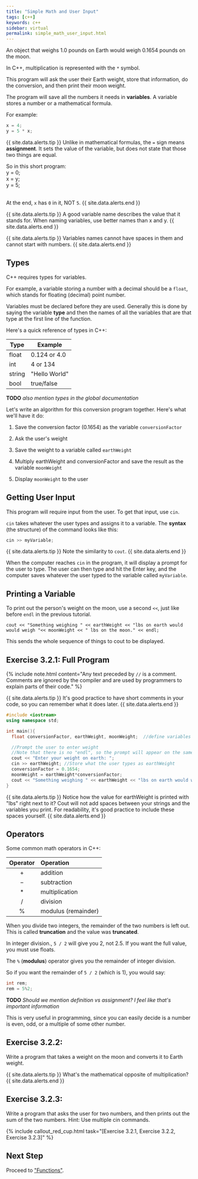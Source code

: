 ```yaml
---
title: "Simple Math and User Input"
tags: [c++]
keywords: c++
sidebar: virtual
permalink: simple_math_user_input.html
---
```


An object that weighs 1.0 pounds on Earth would weigh 0.1654 pounds on the moon.

In C++, multiplication is represented with the `*` symbol.

This program will ask the user their Earth weight, store that information, do the conversion, and then print their moon weight.

The program will save all the numbers it needs in **variables**. A variable stores a number or a mathematical formula.

For example:

```cpp
x = 4;
y = 5 * x;
```

{{ site.data.alerts.tip }}
Unlike in mathematical formulas, the `=` sign means <b>assignment</b>. It sets the value of the variable, but does not state that those two things are equal.

So in this short program:
<br>
y = 0;
<br>
x = y;
<br>
y = 5;
<br>
<br>

At the end, <code>x</code> has <code>0</code> in it, NOT <code>5</code>.
{{ site.data.alerts.end }}

{{ site.data.alerts.tip }}
A good variable name describes the value that it stands for. When naming variables, use better names than x and y. 
{{ site.data.alerts.end }}

{{ site.data.alerts.tip }}
Variables names cannot have spaces in them and cannot start with numbers.
{{ site.data.alerts.end }}

## Types

C++ requires types for variables.

For example, a variable storing a number with a decimal should be a `float`, which stands for floating (decimal) point number.

Variables must be declared before they are used. Generally this is done by saying the variable **type** and then the names of all the variables that are that type at the first line of the function.

Here's a quick reference of types in C++:

Type    | Example
--------|-------------
float	| 0.124 or 4.0
int	    | 4 or 134
string	| "Hello World"
bool	| true/false

**TODO** *also mention types in the global documentation*

Let's write an algorithm for this conversion program together. Here's what we'll have it do:

1. Save the conversion factor (0.1654) as the variable `conversionFactor`

2. Ask the user's weight

3. Save the weight to a variable called `earthWeight`

4. Multiply earthWeight and conversionFactor and save the result as the variable `moonWeight`

5. Display `moonWeight` to the user

## Getting User Input

This program will require input from the user. To get that input, use `cin`.

`cin` takes whatever the user types and assigns it to a variable. The **syntax** (the structure) of the command looks like this:

```cpp
cin >> myVariable;
```

{{ site.data.alerts.tip }}
Note the similarity to <code>cout</code>.
{{ site.data.alerts.end }}

When the computer reaches `cin` in the program, it will display a prompt for the user to type. The user can then type and hit the Enter key, and the computer saves whatever the user typed to the variable called `myVariable`.

## Printing a Variable

To print out the person's weight on the moon, use a second `<<`, just like before `endl` in the previous tutorial.

```
cout << "Something weighing " << earthWeight << "lbs on earth would would weigh "<< moonWeight << " lbs on the moon." << endl;
```

This sends the whole sequence of things to cout to be displayed.

## Exercise 3.2.1: Full Program

{% include note.html content="Any text preceded by `//` is a comment.
<br>Comments are ignored by the compiler and are used by programmers to explain parts of their code." %}

{{ site.data.alerts.tip }}
It's good practice to have short comments in your code, so you can remember what it does later.
{{ site.data.alerts.end }}

```cpp
#include <iostream>
using namespace std;

int main(){
  float conversionFactor, earthWeight, moonWeight;  //define variables as floats

  //Prompt the user to enter weight
  //Note that there is no "endl", so the prompt will appear on the same line.
  cout << "Enter your weight on earth: ";
  cin >> earthWeight; //Store what the user types as earthWeight
  conversionFactor = 0.1654;
  moonWeight = earthWeight*conversionFactor;
  cout << "Something weighing " << earthWeight << "lbs on earth would would weigh "<< moonWeight << " lbs on the moon." << endl;  //print out conversion
}
```

{{ site.data.alerts.tip }}
Notice how the value for earthWeight is printed with "lbs" right next to it? Cout will not add spaces between your strings and the variables you print. For readability, it's good practice to include these spaces yourself.
{{ site.data.alerts.end }}

## Operators

Some common math operators in C++:

Operator |	Operation
:-------:|:---------
+	     | addition
−	     | subtraction
*	     | multiplication
/	     | division
%	     | modulus (remainder)

When you divide two integers, the remainder of the two numbers is left out. This is called **truncation** and the value was **truncated**.

In integer division., `5 / 2` will give you 2, not 2.5. If you want the full value, you must use floats.

The `%` (**modulus**) operator gives you the remainder of integer division.

So if you want the remainder of `5 / 2` (which is 1), you would say:

```cpp
int rem;
rem = 5%2;
```

**TODO** *Should we mention definition vs assignment? I feel like that's important information*

This is very useful in programming, since you can easily decide is a number is even, odd, or a multiple of some other number.

## Exercise 3.2.2:

Write a program that takes a weight on the moon and converts it to Earth weight.

{{ site.data.alerts.tip }}
What's the mathematical opposite of multiplication?
{{ site.data.alerts.end }}

## Exercise 3.2.3:

Write a program that asks the user for two numbers, and then prints out the sum of the two numbers. Hint: Use multiple cin commands.

{% include callout_red_cup.html task="[Exercise 3.2.1, Exercise 3.2.2, Exercise 3.2.3]" %}

## Next Step

Proceed to ["Functions"](functions.html).
